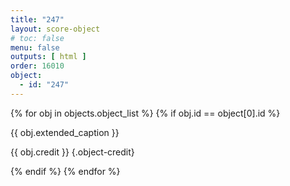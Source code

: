 ```yaml
---
title: "247"
layout: score-object
# toc: false
menu: false
outputs: [ html ]
order: 16010
object:
  - id: "247"
---
```


{% for obj in objects.object_list %}
{% if obj.id == object[0].id %}

{{ obj.extended_caption }}

{{ obj.credit }} {.object-credit}

{% endif %}
{% endfor %}
